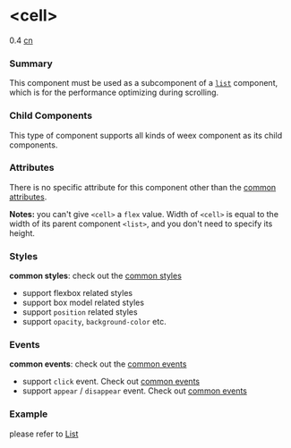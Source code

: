 # &lt;cell&gt;
<span class="weex-version">0.4</span>
<a href="https://github.com/weexteam/article/issues/75"  class="weex-translate incomplete">cn</a>

### Summary

This component must be used as a subcomponent of a [`list`](list.md) component, which is for the performance optimizing during scrolling.

### Child Components

This type of component supports all kinds of weex component as its child components.

### Attributes

There is no specific attribute for this component other than the [common attributes](../references/common-attrs.md).

**Notes:** you can't give `<cell>` a `flex` value. Width of `<cell>` is equal to the width of its parent component `<list>`, and you don't need to specify its height.

### Styles

**common styles**: check out the [common styles](../references/common-attrs.md)

- support flexbox related styles
- support box model related styles
- support ``position`` related styles
- support ``opacity``, ``background-color`` etc.

### Events

**common events**: check out the [common events](../references/common-event.md)

- support `click` event. Check out [common events](../references/common-event.md)
- support `appear` / `disappear` event. Check out [common events](../references/common-event.md)

### Example

please refer to [List](list.md)
